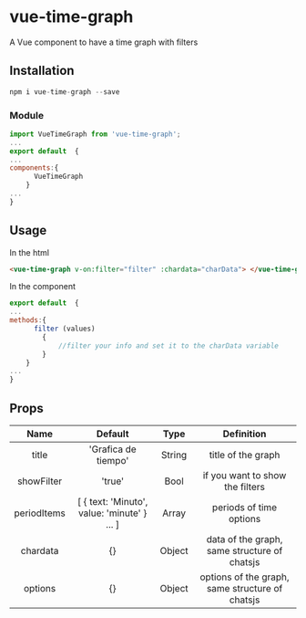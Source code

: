 # vue-time-graph

A Vue component to have a time graph with filters

## Installation

```js
npm i vue-time-graph --save
```

### Module

```js
import VueTimeGraph from 'vue-time-graph';
...
export default  {
...
components:{
      VueTimeGraph
    }
...
}
```

## Usage

In the html
```html
<vue-time-graph v-on:filter="filter" :chardata="charData"> </vue-time-graph>
```
In the component
```js
export default  {
...
methods:{
      filter (values) 
        {
            //filter your info and set it to the charData variable
        }
    }
...
}
```

## Props

| Name | Default  | Type  | Definition |
| :---:   | :-: | :-: | :-: |
| title | 'Grafica de tiempo' | String | title of the graph |
| showFilter | 'true' | Bool | if you want to show the filters |
| periodItems | [ { text: 'Minuto', value: 'minute' } ... ]| Array | periods of time options |
| chardata | {} | Object | data of the graph, same structure of chatsjs |
| options | {} | Object | options of the graph, same structure of chatsjs |




